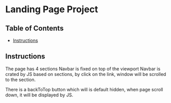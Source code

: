 # Landing Page Project

## Table of Contents

* [Instructions](#instructions)

## Instructions

The page has 4 sections
Navbar is fixed on top of the viewport
Navbar is crated by JS based on sections, by click on the link, window will be scrolled to the section.

There is a backToTop button which will is default hidden, when page scroll down, it will be displayed by JS.
